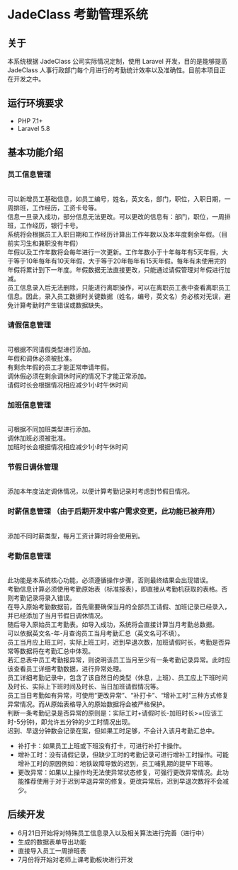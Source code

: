 # JadeClass 考勤管理系统
## 关于
本系统根据 JadeClass 公司实际情况定制，使用 Laravel 开发，目的是能够提高 JadeClass 人事行政部门每个月进行的考勤统计效率以及准确性。目前本项目正在开发之中。

## 运行环境要求
-   PHP 7.1+
-   Laravel 5.8

## 基本功能介绍
### 员工信息管理
<br> 可以新增员工基础信息，如员工编号，姓名，英文名，部门，职位，入职日期，一周排班，工作经历，工资卡号等。
<br> 信息一旦录入成功，部分信息无法更改。可以更改的信息有：部门，职位，一周排班，工作经历，银行卡号。
<br> 系统将会根据员工入职日期和工作经历计算出工作年数以及本年度剩余年假。（目前实习生和兼职没有年假）
<br> 年假以及工作年数将会每年进行一次更新。工作年数小于十年每年有5天年假，大于等于10年每年有10天年假，大于等于20年每年有15天年假。每年有未使用完的年假将累计到下一年度。年假数据无法直接更改，只能通过请假管理对年假进行加减。
<br> 员工信息录入后无法删除，只能进行离职操作，可以在离职员工表中查看离职员工信息。因此，录入员工数据时关键数据（姓名，编号，英文名）务必核对无误，避免计算考勤时产生错误或数据缺失。
### 请假信息管理
<br> 可根据不同请假类型进行添加。
<br> 年假和调休必须被批准。
<br> 有剩余年假的员工才能正常申请年假。
<br> 调休假必须在剩余调休时间的情况下才能正常添加。
<br> 请假时长会根据情况相应减少1小时午休时间
### 加班信息管理
<br> 可根据不同加班类型进行添加。
<br> 调休加班必须被批准。
<br> 加班时长会根据情况相应减少1小时午休时间
### 节假日调休管理
<br> 添加本年度法定调休情况，以便计算考勤记录时考虑到节假日情况。
### 时薪信息管理 （由于后期开发中客户需求变更，此功能已被弃用）
<br> 添加不同时薪类型，每月工资计算时将会使用到。
### 考勤信息管理
<br> 此功能是本系统核心功能，必须遵循操作步骤，否则最终结果会出现错误。
<br> 考勤信息计算必须使用考勤原始表（标准报表），即直接从考勤机获取的表格。否则考勤记录将录入错误。
<br> 在导入原始考勤数据前，首先需要确保当月的全部员工请假、加班记录已经录入，并已经添加了当月节假日调休情况。
<br> 随后导入原始员工考勤表。如导入成功，系统将会直接计算当月考勤总数据。
<br> 可以依据英文名-年-月查询员工当月考勤汇总（英文名可不填）。
<br> 员工当月应上班工时，实际上班工时，迟到早退次数，加班请假时长，考勤是否异常等数据将在考勤汇总中体现。
<br> 若汇总表中员工考勤报异常，则说明该员工当月至少有一条考勤记录异常。此时应该查看员工详细考勤数据，进行异常处理。
<br> 员工详细考勤记录中，包含了该自然日的类型（休息，上班）、员工应上下班时间及时长、实际上下班时间及时长、当日加班请假情况等。
<br> 员工当日考勤如有异常，可使用“更改异常”、“补打卡”、“增补工时”三种方式修复异常情况。而从原始表格导入的原始数据将会被严格保护。
<br> 判断一条考勤记录是否异常的原则是：实际工时+请假时长-加班时长>=(应该工时-5分钟)，即允许五分钟的少工时情况出现。
<br> 迟到、早退分钟数会记录在案，但如果工时足够，不会计入该月考勤汇总中。
* 补打卡：如果员工上班或下班没有打卡，可进行补打卡操作。
* 增补工时：没有请假记录，但缺少工时的考勤记录可进行增补工时操作。可能增补工时的原因例如：地铁故障导致的迟到，员工哺乳期的提早下班等。
* 更改异常：如果以上操作均无法使异常状态修复，可强行更改异常情况。此功能推荐使用于对于迟到早退异常的修复。更改异常后，迟到早退次数将不会减少。

## 后续开发
-   6月21日开始将对特殊员工信息录入以及相关算法进行完善（进行中）
-   生成的数据表单导出功能
-   直接导入员工一周排班表
-   7月份将开始对老师上课考勤板块进行开发
